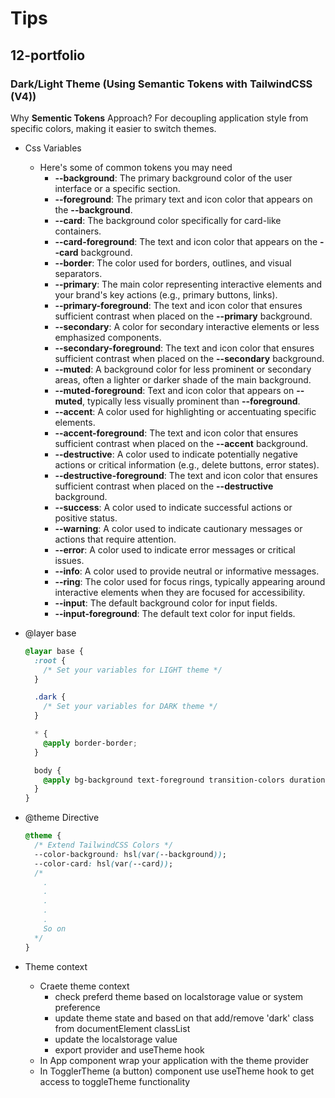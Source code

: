 # Tips

## 12-portfolio

### Dark/Light Theme (Using **Semantic Tokens** with **TailwindCSS (V4)**)

Why **Sementic Tokens** Approach?
For decoupling application style from specific colors, making it easier to switch
themes.

- Css Variables

  - Here's some of common tokens you may need
    - **--background**: The primary background color of the user interface or a specific section.
    - **--foreground**: The primary text and icon color that appears on the **--background**.
    - **--card**: The background color specifically for card-like containers.
    - **--card-foreground**: The text and icon color that appears on the **--card** background.
    - **--border**: The color used for borders, outlines, and visual separators.
    - **--primary**: The main color representing interactive elements and your brand's key actions (e.g., primary buttons, links).
    - **--primary-foreground**: The text and icon color that ensures sufficient contrast when placed on the **--primary** background.
    - **--secondary**: A color for secondary interactive elements or less emphasized components.
    - **--secondary-foreground**: The text and icon color that ensures sufficient contrast when placed on the **--secondary** background.
    - **--muted**: A background color for less prominent or secondary areas, often a lighter or darker shade of the main background.
    - **--muted-foreground**: Text and icon color that appears on **--muted**, typically less visually prominent than **--foreground**.
    - **--accent**: A color used for highlighting or accentuating specific elements.
    - **--accent-foreground**: The text and icon color that ensures sufficient contrast when placed on the **--accent** background.
    - **--destructive**: A color used to indicate potentially negative actions or critical information (e.g., delete buttons, error states).
    - **--destructive-foreground**: The text and icon color that ensures sufficient contrast when placed on the **--destructive** background.
    - **--success**: A color used to indicate successful actions or positive status.
    - **--warning**: A color used to indicate cautionary messages or actions that require attention.
    - **--error**: A color used to indicate error messages or critical issues.
    - **--info**: A color used to provide neutral or informative messages.
    - **--ring**: The color used for focus rings, typically appearing around interactive elements when they are focused for accessibility.
    - **--input**: The default background color for input fields.
    - **--input-foreground**: The default text color for input fields.

- @layer base

  ```css
  @layar base {
    :root {
      /* Set your variables for LIGHT theme */
    }

    .dark {
      /* Set your variables for DARK theme */
    }

    * {
      @apply border-border;
    }

    body {
      @apply bg-background text-foreground transition-colors duration-300;
    }
  }
  ```

- @theme Directive

  ```css
  @theme {
    /* Extend TailwindCSS Colors */
    --color-background: hsl(var(--background));
    --color-card: hsl(var(--card));
    /*
      .
      .
      .
      .
      .
      So on
    */
  }
  ```

- Theme context
  - Craete theme context
    - check preferd theme based on localstorage value or system preference
    - update theme state and based on that add/remove 'dark' class from documentElement classList
    - update the localstorage value
    - export provider and useTheme hook
  - In App component wrap your application with the theme provider
  - In TogglerTheme (a button) component use useTheme hook to get access to toggleTheme functionality
